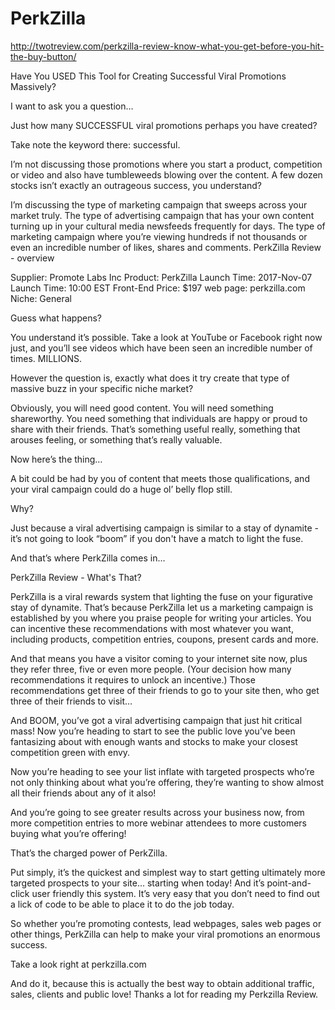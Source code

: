 # PerkZilla
http://twotreview.com/perkzilla-review-know-what-you-get-before-you-hit-the-buy-button/

Have You USED This Tool for Creating Successful Viral Promotions Massively?

I want to ask you a question…

Just how many SUCCESSFUL viral promotions perhaps you have created?

Take note the keyword there: successful.

I’m not discussing those promotions where you start a product, competition or video and also have tumbleweeds blowing over the content. A few dozen stocks isn’t exactly an outrageous success, you understand?

I’m discussing the type of marketing campaign that sweeps across your market truly. The type of advertising campaign that has your own content turning up in your cultural media newsfeeds frequently for days. The type of marketing campaign where you’re viewing hundreds if not thousands or even an incredible number of likes, shares and comments.
PerkZilla Review - overview

Supplier: Promote Labs Inc
Product: PerkZilla
Launch Time: 2017-Nov-07
Launch Time: 10:00 EST
Front-End Price: $197
web page: perkzilla.com
Niche: General 

Guess what happens?

You understand it’s possible. Take a look at YouTube or Facebook right now just, and you’ll see videos which have been seen an incredible number of times. MILLIONS.

However the question is, exactly what does it try create that type of massive buzz in your specific niche market?

Obviously, you will need good content. You will need something shareworthy. You need something that individuals are happy or proud to share with their friends. That’s something useful really, something that arouses feeling, or something that’s really valuable.

Now here’s the thing…

A bit could be had by you of content that meets those qualifications, and your viral campaign could do a huge ol’ belly flop still.

Why?

Just because a viral advertising campaign is similar to a stay of dynamite - it’s not going to look “boom” if you don't have a match to light the fuse.

And that’s where PerkZilla comes in…

PerkZilla Review - What's That?

PerkZilla is a viral rewards system that lighting the fuse on your figurative stay of dynamite. That’s because PerkZilla let us a marketing campaign is established by you where you praise people for writing your articles. You can incentive these recommendations with most whatever you want, including products, competition entries, coupons, present cards and more.

And that means you have a visitor coming to your internet site now, plus they refer three, five or even more people. (Your decision how many recommendations it requires to unlock an incentive.) Those recommendations get three of their friends to go to your site then, who get three of their friends to visit…

And BOOM, you’ve got a viral advertising campaign that just hit critical mass! Now you’re heading to start to see the public love you’ve been fantasizing about with enough wants and stocks to make your closest competition green with envy.

Now you’re heading to see your list inflate with targeted prospects who’re not only thinking about what you’re offering, they’re wanting to show almost all their friends about any of it also!

And you’re going to see greater results across your business now, from more competition entries to more webinar attendees to more customers buying what you’re offering!

That’s the charged power of PerkZilla. 

Put simply, it’s the quickest and simplest way to start getting ultimately more targeted prospects to your site… starting when today! And it’s point-and-click user friendly this system. It’s very easy that you don’t need to find out a lick of code to be able to place it to do the job today.

So whether you’re promoting contests, lead webpages, sales web pages or other things, PerkZilla can help to make your viral promotions an enormous success.

Take a look right at perkzilla.com

And do it, because this is actually the best way to obtain additional traffic, sales, clients and public love!
Thanks a lot for reading my Perkzilla Review.


